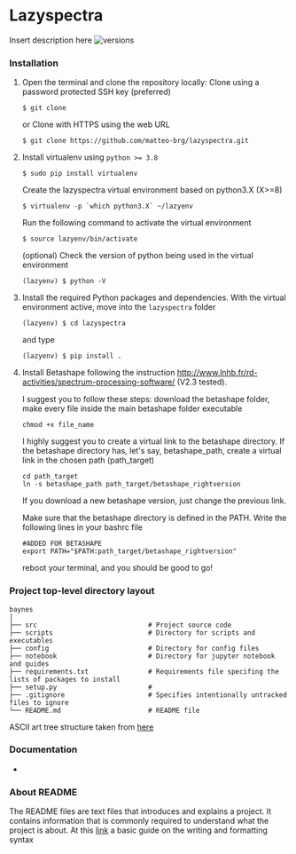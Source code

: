 # Lazyspectra
Insert description here
![versions](https://img.shields.io/pypi/pyversions/pybadges.svg)

### Installation
1. Open the terminal and clone the repository locally:
   Clone using a password protected SSH key (preferred)
   ```
   $ git clone 
   ```
   or Clone with HTTPS using the web URL
   ```
   $ git clone https://github.com/matteo-brg/lazyspectra.git
   ```

2. Install virtualenv using `python >= 3.8`
   ```
   $ sudo pip install virtualenv
   ```
   Create the lazyspectra virtual environment based on python3.X (X>=8)
   ```
   $ virtualenv -p `which python3.X` ~/lazyenv
   ```
   Run the following command to activate the virtual environment
   ```
   $ source lazyenv/bin/activate
   ```
   (optional) Check the version of python being used in the virtual environment
   ```
   (lazyenv) $ python -V
   ```

3. Install the required Python packages and dependencies. With the virtual environment active, move into the `lazyspectra` folder
   ```
   (lazyenv) $ cd lazyspectra
   ```
   and type
   ```
   (lazyenv) $ pip install .
   ```
4. Install Betashape following the instruction http://www.lnhb.fr/rd-activities/spectrum-processing-software/ (V2.3 tested).

   I suggest you to follow these steps: download the betashape folder, make every file inside the main betashape folder executable 
   ```
   chmod +x file_name
   ```
   I highly suggest you to create a virtual link to the betashape directory. If the betashape directory has, let's say, betashape_path, create a virtual link in the chosen path (path_target)
   ```
   cd path_target
   ln -s betashape_path path_target/betashape_rightversion
   ```
   If you download a new betashape version, just change the previous link.

   Make sure that the betashape directory is defined in the PATH. Write the following lines in your bashrc file
   ```
   #ADDED FOR BETASHAPE
   export PATH="$PATH:path_target/betashape_rightversion"
   ```
   reboot your terminal, and you should be good to go! 

### Project top-level directory layout

    baynes
    │
    ├── src                            # Project source code
    ├── scripts                        # Directory for scripts and executables
    ├── config                         # Directory for config files
    ├── notebook                       # Directory for jupyter notebook and guides
    ├── requirements.txt               # Requirements file specifing the lists of packages to install
    ├── setup.py                       #
    ├── .gitignore                     # Specifies intentionally untracked files to ignore
    └── README.md                      # README file

 ASCII art tree structure taken from [here](https://codepen.io/patrickhlauke/pen/azbYWZ)

### Documentation
*

 ### About README
 The README files are text files that introduces and explains a project. It contains information that is commonly required to understand what the project is about.
 At this [link](https://help.github.com/en/github/writing-on-github/basic-writing-and-formatting-syntax) a basic guide on the writing and formatting syntax
